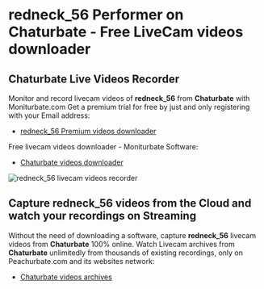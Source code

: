 # redneck_56 Performer on Chaturbate - Free LiveCam videos downloader

## Chaturbate Live Videos Recorder

Monitor and record livecam videos of **redneck_56** from **Chaturbate** with Moniturbate.com
Get a premium trial for free by just and only registering with your Email address:
* [redneck_56 Premium videos downloader](https://moniturbate.com/request-demo-licence-key.html)

Free livecam videos downloader - Moniturbate Software:
* [Chaturbate videos downloader](https://moniturbate.com/moniturbate-download-software.html)

![redneck_56 livecam videos recorder](https://peachurnet.com/templates/moniturbate-software.png)


## Capture redneck_56 videos from the Cloud and watch your recordings on Streaming

Without the need of downloading a software, capture **redneck_56** livecam videos from **Chaturbate** 100% online.
Watch Livecam archives from **Chaturbate** unlimitedly from thousands of existing recordings, only on Peachurbate.com and its websites network:
* [Chaturbate videos archives](https://peachurnet.com/)